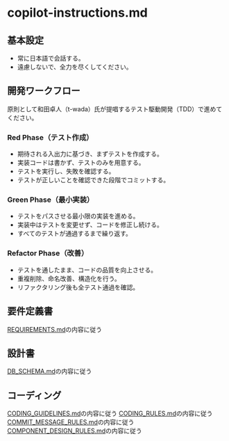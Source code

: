 # copilot-instructions.md

## 基本設定

- 常に日本語で会話する。
- 遠慮しないで、全力を尽くしてください。

## 開発ワークフロー

原則として和田卓人（t-wada）氏が提唱するテスト駆動開発（TDD）で進めてください。

### Red Phase（テスト作成）

- 期待される入出力に基づき、まずテストを作成する。
- 実装コードは書かず、テストのみを用意する。
- テストを実行し、失敗を確認する。
- テストが正しいことを確認できた段階でコミットする。

### Green Phase（最小実装）

- テストをパスさせる最小限の実装を進める。
- 実装中はテストを変更せず、コードを修正し続ける。
- すべてのテストが通過するまで繰り返す。

### Refactor Phase（改善）

- テストを通したまま、コードの品質を向上させる。
- 重複削除、命名改善、構造化を行う。
- リファクタリング後も全テスト通過を確認。

## 要件定義書

[REQUIREMENTS.md](../docs/REQUIREMENTS.md)の内容に従う

## 設計書

[DB_SCHEMA.md](../docs/DB_SCHEMA.md)の内容に従う

## コーディング

[CODING_GUIDELINES.md](../docs/CODING_GUIDELINES.md)の内容に従う
[CODING_RULES.md](../docs/CODING_RULES.md)の内容に従う
[COMMIT_MESSAGE_RULES.md](../docs/COMMIT_MESSAGE_RULES.md)の内容に従う
[COMPONENT_DESIGN_RULES.md](../docs/COMPONENT_DESIGN_RULES.md)の内容に従う
